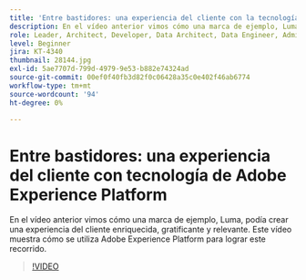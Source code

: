 ```yaml
---
title: 'Entre bastidores: una experiencia del cliente con la tecnología de Adobe Experience Platform'
description: En el vídeo anterior vimos cómo una marca de ejemplo, Luma, podía crear una experiencia del cliente enriquecida, gratificante y relevante. Este vídeo muestra cómo se utiliza Adobe Experience Platform para lograr este recorrido.
role: Leader, Architect, Developer, Data Architect, Data Engineer, Admin, User
level: Beginner
jira: KT-4340
thumbnail: 28144.jpg
exl-id: 5ae7707d-799d-4979-9e53-b882e74324ad
source-git-commit: 00ef0f40fb3d82f0c06428a35c0e402f46ab6774
workflow-type: tm+mt
source-wordcount: '94'
ht-degree: 0%

---
```


# Entre bastidores: una experiencia del cliente con tecnología de Adobe Experience Platform

En el vídeo anterior vimos cómo una marca de ejemplo, Luma, podía crear una experiencia del cliente enriquecida, gratificante y relevante. Este vídeo muestra cómo se utiliza Adobe Experience Platform para lograr este recorrido.

>[!VIDEO](https://video.tv.adobe.com/v/28144?learn=on)

